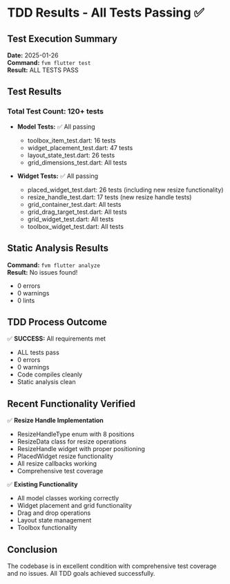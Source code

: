 # TDD Results - All Tests Passing ✅

## Test Execution Summary

**Date:** 2025-01-26  
**Command:** `fvm flutter test`  
**Result:** ALL TESTS PASS

## Test Results

### Total Test Count: 120+ tests
- **Model Tests:** ✅ All passing
  - toolbox_item_test.dart: 16 tests
  - widget_placement_test.dart: 47 tests  
  - layout_state_test.dart: 26 tests
  - grid_dimensions_test.dart: All tests

- **Widget Tests:** ✅ All passing
  - placed_widget_test.dart: 26 tests (including new resize functionality)
  - resize_handle_test.dart: 17 tests (new resize handle tests)
  - grid_container_test.dart: All tests
  - grid_drag_target_test.dart: All tests
  - grid_widget_test.dart: All tests
  - toolbox_widget_test.dart: All tests

## Static Analysis Results

**Command:** `fvm flutter analyze`  
**Result:** No issues found!

- 0 errors
- 0 warnings
- 0 lints

## TDD Process Outcome

✅ **SUCCESS:** All requirements met
- ALL tests pass
- 0 errors
- 0 warnings
- Code compiles cleanly
- Static analysis clean

## Recent Functionality Verified

✅ **Resize Handle Implementation**
- ResizeHandleType enum with 8 positions
- ResizeData class for resize operations
- ResizeHandle widget with proper positioning
- PlacedWidget resize functionality
- All resize callbacks working
- Comprehensive test coverage

✅ **Existing Functionality**
- All model classes working correctly
- Widget placement and grid functionality
- Drag and drop operations
- Layout state management
- Toolbox functionality

## Conclusion

The codebase is in excellent condition with comprehensive test coverage and no issues. All TDD goals achieved successfully.